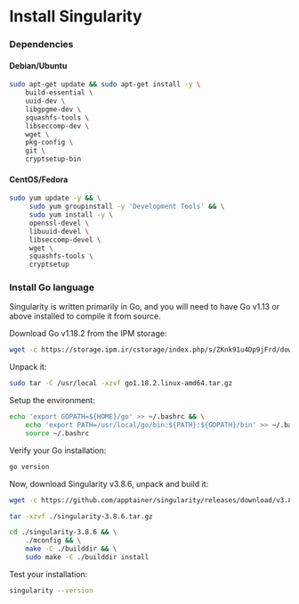 Install Singularity
===================

### Dependencies

#### Debian/Ubuntu

```sh
sudo apt-get update && sudo apt-get install -y \
    build-essential \
    uuid-dev \
    libgpgme-dev \
    squashfs-tools \
    libseccomp-dev \
    wget \
    pkg-config \
    git \
    cryptsetup-bin
```

#### CentOS/Fedora

```sh
sudo yum update -y && \
     sudo yum groupinstall -y 'Development Tools' && \
     sudo yum install -y \
     openssl-devel \
     libuuid-devel \
     libseccomp-devel \
     wget \
     squashfs-tools \
     cryptsetup
```

### Install Go language

Singularity is written primarily in Go, and you will need to have Go v1.13 or above installed to compile it from source.

Download Go v1.18.2 from the IPM storage:

```sh
wget -c https://storage.ipm.ir/cstorage/index.php/s/ZKnk91u4Dp9jFrd/download -O go1.18.2.linux-amd64.tar.gz
```
Unpack it:

```sh
sudo tar -C /usr/local -xzvf go1.18.2.linux-amd64.tar.gz
```

Setup the environment:

```sh
echo 'export GOPATH=${HOME}/go' >> ~/.bashrc && \
    echo 'export PATH=/usr/local/go/bin:${PATH}:${GOPATH}/bin' >> ~/.bashrc && \
    source ~/.bashrc
```

Verify your Go installation:

```sh
go version
```

Now, download Singularity v3.8.6, unpack and build it:

```sh
wget -c https://github.com/apptainer/singularity/releases/download/v3.8.6/singularity-3.8.6.tar.gz
```

```sh
tar -xzvf ./singularity-3.8.6.tar.gz
```

```sh
cd ./singularity-3.8.6 && \
    ./mconfig && \
    make -C ./builddir && \
    sudo make -C ./builddir install
```

Test your installation:

```sh
singularity --version
```







